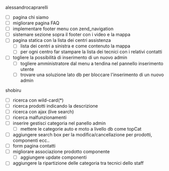 alessandrocaprarelli
- [ ] pagina chi siamo
- [ ] migliorare pagina FAQ
- [ ] implementare footer menu con zend_navigation
- [ ] sistemare sezione sopra il footer con i video e la mappa
- [ ] pagina statica con la lista dei centri assistenza
  - [ ] lista dei centri a sinistra e come contenuto la mappa
  - [ ] per ogni centro far stampare la lista dei tecnici con i relativi contatti
- [ ] togliere la possibilità di inserimento di un nuovo admin
  - [ ] togliere amministratore dal menu a tendina nel pannello inserimento utente
  - [ ] trovare una soluzione lato db per bloccare l'inserimento di un nuovo admin

shobiru
- [ ] ricerca con wild-card(*)
- [ ] ricerca prodotti indicando la descrizione
- [ ] ricerca con ajax (live search)
- [ ] ricerca malfunzionamenti
- [ ] inserire gestisci categoria nel panello admin
  - [ ] mettere le categorie auto e moto a livello db come topCat
- [ ] aggiungere search box per la modifica/cancellazione per prodotti, componenti ecc..
- [ ] form pagina contatti
- [ ] migliorare associazione prodotto componente
  - [ ] aggiungere update componenti
- [ ] aggiungere la ripartizione delle categoria tra tecnici dello staff
